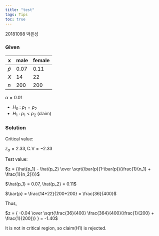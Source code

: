 ```yaml
---
title: "test"
tags: Tips
toc: true
---
```


20181098 박은성

### Given

x | male | female
---|---|---
$\hat{p}$ | 0.07 | 0.11
$X$ | 14 | 22
$n$ | 200 | 200

$\alpha = 0.01$

- $H_0$ : $p_1 = p_2$
- $H_1$ : $p_1 < p_2$ (claim)

### Solution
Critical value:

$z_\alpha = 2.33, \text{C.V} = -2.33$

Test value:

$z = {\hat{p_1} - \hat{p_2} \over \sqrt{\bar{p}(1-\bar{p})(\frac{1}{n_1} + \frac{1}{n_2})}}$

$\hat{p_1} = 0.07, \hat{p_2} = 0.11$

$\bar{p} = \frac{14+22}{200+200} = \frac{36}{400}$

Thus,

$z = { -0.04 \over \sqrt{\frac{36}{400} \frac{364}{400}(\frac{1}{200} + \frac{1}{200})} } = -1.40$

It is not in critical region, so claim(H1) is rejected.
